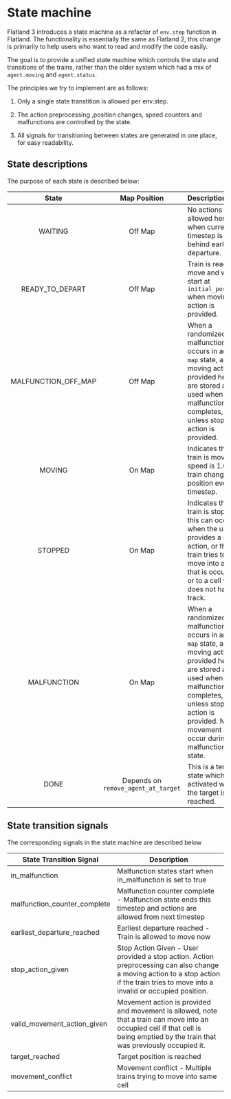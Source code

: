 # State machine

Flatland 3 introduces a state machine as a refactor of `env.step` function in Flatland. The functionality is essentially the same as Flatland 2, this change is primarily to help users who want to read and modify the code easily.

The goal is to provide a unified state machine which controls the state and transitions of the trains, rather than the older system which had a mix of `agent.moving` and `agent.status`.

<!-- The figure below illustrates the working of the state machine. -->

<!-- <Digram> -->

The principles we try to implement are as follows:

1. Only a single state transtition is allowed per env.step.

2. The action preprocessing ,position changes, speed counters and malfunctions are controlled by the state.

3. All signals for transitioning between states are generated in one place, for easy readability.

## State descriptions

The purpose of each state is described below:

| State       | Map Position| Description |
| :----:      |    :----:   |     :----   |
| WAITING      | Off Map      | No actions allowed here, when current timestep is behind earliest departure.      |
| READY_TO_DEPART   |  Off Map      | Train is ready to move and will start at `initial_position` when moving action is provided.       |
| MALFUNCTION_OFF_MAP   | Off Map        | When a randomized malfunction occurs in an `off map` state, any moving actions provided here are stored and used when malfunction completes, unless stop action is provided.        |
| MOVING   | On Map        | Indicates the train is moving, if speed is 1.0, the train changes position every timestep.        |
| STOPPED   | On Map        | Indicates the train is stopped, this can occur when the user provides a stop action, or the train tries to move into a cell that is occupied or to a cell which does not have a track.     |
| MALFUNCTION   | On Map        | When a randomized malfunction occurs in an `on map` state, any moving actions provided here are stored and used when malfunction completes, unless stop action is provided. No movement can occur during a malfunction state.       |
| DONE   | Depends on `remove_agent_at_target`        | This is a terminal state which is activated when the target is reached.        |


## State transition signals

The corresponding signals in the state machine are described below

| State Transition Signal      | Description |
| ----------- | ----------- |
| in_malfunction      | Malfunction states start when in_malfunction is set to true       |
| malfunction_counter_complete   | Malfunction counter complete - Malfunction state ends this timestep and actions are allowed from next timestep       |
| earliest_departure_reached   | Earliest departure reached - Train is allowed to move now        |
| stop_action_given   | Stop Action Given - User provided a stop action. Action preprocessing can also change a moving action to a stop action if the train tries to move into a invalid or occupied position.        |
| valid_movement_action_given   | Movement action is provided and movement is allowed, note that a train can move into an occupied cell if that cell is being emptied by the train that was previously occupied it.        |
| target_reached   | Target position is reached        |
| movement_conflict   | Movement conflict - Multiple trains trying to move into same cell        |


